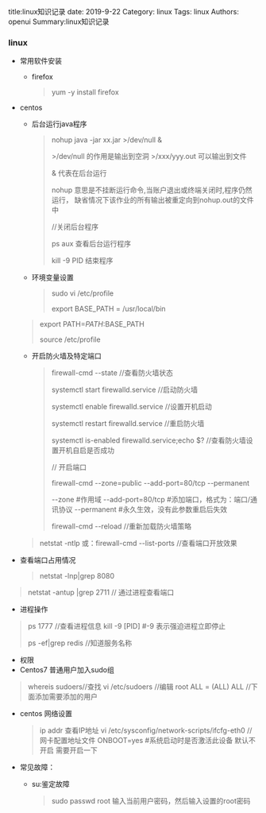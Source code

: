 title:linux知识记录
date: 2019-9-22
Category: linux
Tags: linux
Authors: openui
Summary:linux知识记录

### linux

* 常用软件安装

  * firefox

    >  yum -y install firefox 

* centos

  * 后台运行java程序

  	> nohup java -jar xx.jar >/dev/null  & 
    >
    >  \>/dev/null  的作用是输出到空洞  \>/xxx/yyy.out 可以输出到文件
    >
    >  & 代表在后台运行 
    >
    >  nohup 意思是不挂断运行命令,当账户退出或终端关闭时,程序仍然运行， 缺省情况下该作业的所有输出被重定向到nohup.out的文件中 
    >
    > //关闭后台程序
    >
    >  ps aux 查看后台运行程序
    >
    >   kill -9 PID 结束程序
    
  * 环境变量设置
  
    > sudo vi /etc/profile
    >
    > 
    >
    > export BASE_PATH = /usr/local/bin
  >
    > export PATH=$PATH:$BASE_PATH 
    >
    > 
    >
    > source /etc/profile
  
  * 开启防火墙及特定端口
  
    > firewall-cmd --state //查看防火墙状态
    >
    > systemctl start firewalld.service //启动防火墙
    >
    > systemctl enable firewalld.service  //设置开机启动
    >
    > systemctl restart firewalld.service  //重启防火墙
    >
    > systemctl is-enabled firewalld.service;echo $? //查看防火墙设置开机自启是否成功
    >
    > // 开启端口
    >
    > firewall-cmd --zone=public --add-port=80/tcp --permanent
    >
    > --zone #作用域
    > --add-port=80/tcp  #添加端口，格式为：端口/通讯协议
    > --permanent   #永久生效，没有此参数重启后失效
    >
    > 
    >
    > firewall-cmd --reload //重新加载防火墙策略
    >
    > 
  >
    > netstat -ntlp
    > 或：firewall-cmd --list-ports //查看端口开放效果
  
* 查看端口占用情况
  
  
  > netstat -lnp|grep 8080 
> netstat -antup |grep 2711 // 通过进程查看端口
  >


  * 进程操作


  > ps 1777 //查看进程信息
  > kill -9 [PID]  #-9 表示强迫进程立即停止
  >
  > ps -ef|grep redis //知道服务名称

  * 权限
   * Centos7 普通用户加入sudo组
   > whereis sudoers//查找
   > vi /etc/sudoers //编辑
 > root ALL = (ALL) ALL //下面添加需要添加的用户

  * centos 网络设置
    > ip addr 查看IP地址
    > vi /etc/sysconfig/network-scripts/ifcfg-eth0  //网卡配置地址文件
    > ONBOOT=yes   #系统启动时是否激活此设备 默认不开启 需要开启一下
  
  * 常见故障：
  
    * su:鉴定故障
    
      >  sudo passwd root
      > 输入当前用户密码，然后输入设置的root密码

